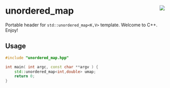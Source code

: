 unordered_map <a href="https://travis-ci.org/r-lyeh/unordered_map"><img src="https://api.travis-ci.org/r-lyeh/unordered_map.svg?branch=master" align="right" /></a>
=============

Portable header for `std::unordered_map<K,V>` template. Welcome to C++. Enjoy!

Usage
-----

```c++
#include "unordered_map.hpp"

int main( int argc, const char **argv ) {
    std::unordered_map<int,double> umap;
    return 0;
}
```
